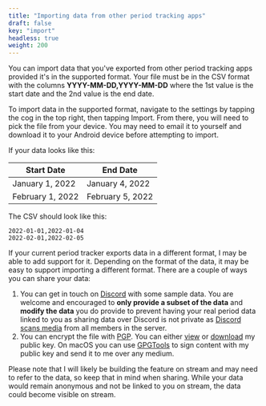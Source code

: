 ```yaml
---
title: "Importing data from other period tracking apps"
draft: false
key: "import"
headless: true
weight: 200
---
```


You can import data that you've exported from other period tracking apps provided it's in the supported format. Your file must be in the CSV format with the columns **YYYY-MM-DD,YYYY-MM-DD** where the 1st value is the start date and the 2nd value is the end date.

To import data in the supported format, navigate to the settings by tapping the cog in the top right, then tapping Import. From there, you will need to pick the file from your device. You may need to email it to yourself and download it to your Android device before attempting to import.

If your data looks like this:

| Start Date       | End Date         |
| ---------------- | ---------------- |
| January 1, 2022  | January 4, 2022  |
| February 1, 2022 | February 5, 2022 |

The CSV should look like this:

```csv
2022-01-01,2022-01-04
2022-02-01,2022-02-05
```

If your current period tracker exports data in a different format, I may be able to add support for it. Depending on the format of the data, it may be easy to support importing a different format. There are a couple of ways you can share your data:

1. You can get in touch on [Discord](https://discord.gg/UDBr9v6mjA) with some sample data. You are welcome and encouraged to **only provide a subset of the data** and **modify the data** you do provide to prevent having your real period data linked to you as sharing data over Discord is not private as [Discord scans media](https://medium.com/cbblog/understanding-discord-community-servers-ed30b61acdbe#:~:text=Scan%20media%20content%20from%20all%20members.) from all members in the server. 
2. You can encrypt the file with [PGP](https://www.openpgp.org/). You can either [view](https://techygrrrl.stream/api/pgp) or [download](https://techygrrrl.stream/techygrrrl-pgp.asc) my public key. On macOS you can use [GPGTools](https://gpgtools.org/) to sign content with my public key and send it to me over any medium.

Please note that I will likely be building the feature on stream and may need to refer to the data, so keep that in mind when sharing. While your data would remain anonymous and not be linked to you on stream, the data could become visible on stream.
